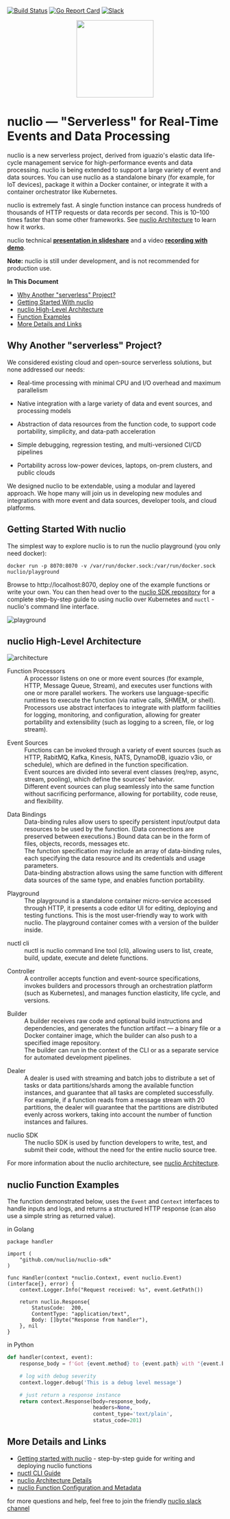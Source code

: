 [![Build Status](https://travis-ci.org/nuclio/nuclio.svg?branch=master)](https://travis-ci.org/nuclio/nuclio)
[![Go Report Card](https://goreportcard.com/badge/github.com/nuclio/nuclio)](https://goreportcard.com/report/github.com/nuclio/nuclio)
[![Slack](https://img.shields.io/badge/slack-join%20chat%20%E2%86%92-e01563.svg)](https://lit-oasis-83353.herokuapp.com/)

<p align="center"><img src="docs/images/logo.png" width="180"/></p>

# nuclio &mdash; "Serverless" for Real-Time Events and Data Processing

nuclio is a new serverless project, derived from iguazio's elastic data life-cycle management service for high-performance events and data processing.
nuclio is being extended to support a large variety of event and data sources.
You can use nuclio as a standalone binary (for example, for IoT devices), package it within a Docker container, or integrate it with a container orchestrator like Kubernetes.

nuclio is extremely fast. A single function instance can process hundreds of thousands of HTTP requests or data records per second.
This is 10&ndash;100 times faster than some other frameworks. See [nuclio Architecture](docs/architecture.md) to learn how it works.

nuclio technical [**presentation in slideshare**](https://www.slideshare.net/iguazio/nuclio-overview-october-2017-80356865)
and a video [**recording with demo**](https://www.youtube.com/watch?v=xlOp9BR5xcs).

**Note:** nuclio is still under development, and is not recommended for production use.

**In This Document**
- [Why Another "serverless" Project?](#why-another-serverless-project)
- [Getting Started With nuclio](#getting-started-with-nuclio)
- [nuclio High-Level Architecture](#nuclio-high-level-architecture)
- [Function Examples](#nuclio-function-examples)
- [More Details and Links](#more-details-and-links)


## Why Another "serverless" Project?

We considered existing cloud and open-source serverless solutions, but none addressed our needs:

-  Real-time processing with minimal CPU and I/O overhead and maximum parallelism
-  Native integration with a large variety of data and event sources, and processing models

-  Abstraction of data resources from the function code, to support code portability, simplicity, and data-path acceleration
-  Simple debugging, regression testing, and multi-versioned CI/CD pipelines
-  Portability across low-power devices, laptops, on-prem clusters, and public clouds

We designed nuclio to be extendable, using a modular and layered approach.
We hope many will join us in developing new modules and integrations with more event and data sources, developer tools, and cloud platforms.

## Getting Started With nuclio

The simplest way to explore nuclio is to run the nuclio playground (you only need docker):

```
docker run -p 8070:8070 -v /var/run/docker.sock:/var/run/docker.sock nuclio/playground
```

Browse to http://localhost:8070, deploy one of the example functions or write your own. You can then head over to the [nuclio SDK repository](http://github.com/nuclio/nuclio-sdk) for a complete step-by-step guide to using nuclio over Kubernetes and `nuctl` - nuclio's command line interface.

![playground](docs/images/playground.png)

## nuclio High-Level Architecture

![architecture](docs/images/architecture.png)

<dl>
  <dt>Function Processors</dt>
  <dd>A processor listens on one or more event sources (for example, HTTP, Message Queue, Stream), and executes user functions with one or more parallel workers.
      The workers use language-specific runtimes to execute the function (via native calls, SHMEM, or shell).
      Processors use abstract interfaces to integrate with platform facilities for logging, monitoring, and configuration, allowing for greater portability and extensibility (such as logging to a screen, file, or log stream).
  </dd>
</dl>

<dl>
  <dt>Event Sources</dt>
  <dd>Functions can be invoked through a variety of event sources (such as HTTP, RabitMQ, Kafka, Kinesis, NATS, DynamoDB, iguazio v3io, or schedule), which are defined in the function specification.<br />
      Event sources are divided into several event classes (req/rep, async, stream, pooling), which define the sources' behavior.<br />
      Different event sources can plug seamlessly into the same function without sacrificing performance, allowing for portability, code reuse, and flexibility.
  </dd>
</dl>

<dl>
  <dt>Data Bindings</dt>
  <dd>Data-binding rules allow users to specify persistent input/output data resources to be used by the function.
      (Data connections are preserved between executions.)
      Bound data can be in the form of files, objects, records, messages etc.<br />
      The function specification may include an array of data-binding rules, each specifying the data resource and its credentials and usage parameters.<br />
      Data-binding abstraction allows using the same function with different data sources of the same type, and enables function portability.
  </dd>
</dl>

<dl>
  <dt>Playground</dt>
  <dd>The playground is a standalone container micro-service accessed through HTTP, it presents a code editor UI for editing, deploying and testing functions. This is the most user-friendly way to work with nuclio. The playground container comes with a version of the builder inside.
  </dd>
</dl>

<dl>
  <dt>nuctl cli</dt>
  <dd>nuctl is nuclio command line tool (cli), allowing users to list, create, build, update, execute and delete functions.
  </dd>
</dl>

<dl>
  <dt>Controller</dt>
  <dd>A controller accepts function and event-source specifications, invokes builders and processors through an orchestration platform (such as Kubernetes), and manages function elasticity, life cycle, and versions.
  </dd>
</dl>

<dl>
  <dt>Builder</dt>
  <dd>A builder receives raw code and optional build instructions and dependencies, and generates the function artifact &mdash; a binary file or a Docker container image, which the builder can also push to a specified image repository.<br />
      The builder can run in the context of the CLI or as a separate service for automated development pipelines.
  </dd>
</dl>

<dl>
  <dt>Dealer</dt>
  <dd>A dealer is used with streaming and batch jobs to distribute a set of tasks or data partitions/shards among the available function instances, and guarantee that all tasks are completed successfully.
      For example, if a function reads from a message stream with 20 partitions, the dealer will guarantee that the partitions are distributed evenly across workers, taking into account the number of function instances and failures.
  </dd>
</dl>

<dl>
  <dt>nuclio SDK</dt>
  <dd>The nuclio SDK is used by function developers to write, test, and submit their code, without the need for the entire nuclio source tree.
  </dd>
</dl>

For more information about the nuclio architecture, see [nuclio Architecture](docs/architecture.md).

## nuclio Function Examples

The function demonstrated below, uses the `Event` and `Context` interfaces to handle inputs and logs, and returns a structured HTTP response (can also use a simple string as returned value).

in Golang
```golang
package handler

import (
    "github.com/nuclio/nuclio-sdk"
)

func Handler(context *nuclio.Context, event nuclio.Event) (interface{}, error) {
    context.Logger.Info("Request received: %s", event.GetPath())

    return nuclio.Response{
        StatusCode:  200,
        ContentType: "application/text",
        Body: []byte("Response from handler"),
    }, nil
}
```

in Python
```python
def handler(context, event):
    response_body = f'Got {event.method} to {event.path} with "{event.body}"'

    # log with debug severity
    context.logger.debug('This is a debug level message')

    # just return a response instance
    return context.Response(body=response_body,
                            headers=None,
                            content_type='text/plain',
                            status_code=201)
```

## More Details and Links

- [Getting started with nuclio](docs/getting-started.md) - step-by-step guide for writing and deploying nuclio functions
- [nuctl CLI Guide](docs/nuctl/nuctl.md)
- [nuclio Architecture Details](docs/architecture.md)
- [nuclio Function Configuration and Metadata](docs/function-spec.md)

for more questions and help, feel free to join the friendly [nuclio slack channel](https://lit-oasis-83353.herokuapp.com)
